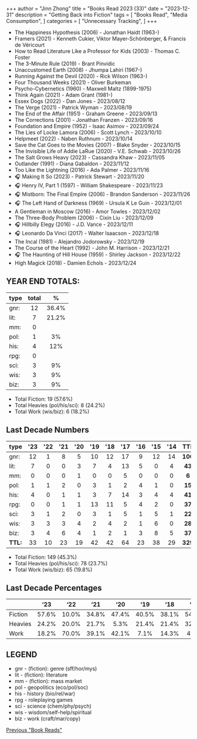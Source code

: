 +++ 
author = "Jinn Zhong" 
title = "Books Read 2023 (33)" 
date = "2023-12-31" 
description = "Getting Back into Fiction"
tags = [
    "Books Read",
    "Media Consumption",
]
categories = [
    "Unnecessary Tracking",
]
+++

* The Happiness Hypothesis (2006) - Jonathan Haidt (1963-)
* Framers (2021) - Kenneth Cukier, Viktor Mayer-Schönberger, & Francis de Véricourt
* How to Read Literature Like a Professor for Kids (2003) - Thomas C. Foster
* The 3-Minute Rule (2019) - Brant Pinvidic
* Unaccustomed Earth (2008) - Jhumpa Lahiri (1967-)
* Running Against the Devil (2020) - Rick Wilson (1963-)
* Four Thousand Weeks (2021) - Oliver Burkeman
* Psycho-Cybernetics (1960) - Maxwell Maltz (1899-1975)
* Think Again (2021) - Adam Grant (1981-)
* Essex Dogs (2022) - Dan Jones - 2023/08/12
* The Verge (2021) - Patrick Wyman - 2023/08/19
* The End of the Affair (1951) - Graham Greene - 2023/09/13
* The Corrections (2001) - Jonathan Franzen - 2023/09/16
* Foundation and Empire (1952) - Isaac Asimov - 2023/09/24
* The Lies of Locke Lamora (2006) - Scott Lynch - 2023/10/10
* Helpmeet (2022) - Naben Ruthnum - 2023/10/14
* Save the Cat Goes to the Movies (2007) - Blake Snyder - 2023/10/15
* The Invisible Life of Addie LaRue (2020) - V.E. Schwab - 2023/10/26
* The Salt Grows Heavy (2023) - Cassandra Khaw - 2023/11/05
* Outlander (1991) - Diana Gabaldon - 2023/11/12
* Too Like the Lightning (2016) - Ada Palmer - 2023/11/16
* :headphones: Making It So (2023) - Patrick Stewart - 2023/11/20 
* :headphones: Henry IV, Part 1 (1597) - William Shakespeare - 2023/11/23
* :headphones: Mistborn: The Final Empire (2006) - Brandon Sanderson - 2023/11/26
* :headphones: The Left Hand of Darkness (1969) - Ursula K Le Guin - 2023/12/01
* A Gentleman in Moscow (2016) - Amor Towles - 2023/12/02
* The Three-Body Problem (2006) - Cixin Liu - 2023/12/09
* :headphones: Hillbilly Elegy (2016) - J.D. Vance - 2023/12/11
* :headphones: Leonardo Da Vinci (2017) - Walter Isaacson - 2023/12/18
* The Incal (1981) - Alejandro Jodorowsky - 2023/12/19
* The Course of the Heart (1992) - John M. Harrison - 2023/12/21
* :headphones: The Haunting of Hill House (1959) - Shirley Jackson - 2023/12/22
* High Magick (2018) - Damien Echols - 2023/12/24
  
## YEAR END TOTALS:
|type|total|%|
|:---|:---:|:---:|
|gnr:| 12|36.4%|
|lit:| 7|21.2%|
|mm:| 0| |
|pol:| 1|3%|
|his:| 4|12%|
|rpg:| 0| |
|sci:| 3|9%|
|wis:| 3|9%|
|biz:| 3|9%|

* Total Fiction: 19 (57.6%)
* Total Heavies (pol/his/sci): 8 (24.2%)
* Total Work (wis/biz): 6 (18.2%)

## Last Decade Numbers
|type|'23|'22|'21|'20|'19|'18|'17|'16|'15|'14|TTL|%|
|:---|:---:|:---:|:---:|:---:|:---:|:---:|:---:|:---:|:---:|:---:|:---:|:---:|
|gnr:| 12|1|8|5|10|12|17|9|12|14|**100**|30.1%|
|lit:| 7|0|0|3|7|4|13|5|0|4|**43**|13.1%|
|mm:| 0|0|0|1|0|0|5|0|0|0|**6**|1.8%|
|pol:| 1|1|2|0|3|1|2|4|1|0|**15**|4.6%|
|his:| 4|0|1|1|3|7|14|3|4|4|**41**|12.5%|
|rpg:| 0|0|1|1|13|11|5|4|2|0|**37**|11.2%|
|sci:| 3|1|2|0|3|1|5|1|5|1|**22**|6.7%|
|wis:| 3|3|3|4|2|4|2|1|6|0|**28**|8.5%|
|biz:| 3|4|6|4|1|2|1|3|8|5|**37**|11.2%|
|**TTL:**|33|10|23|19|42|42|64|23|38|29|**329**| |

* Total Fiction: 149 (45.3%)
* Total Heavies (pol/his/sci): 78 (23.7%)
* Total Work (wis/biz): 65 (19.8%)

## Last Decade Percentages

|       |‘23  |‘22  |‘21  |‘20  |‘19  |‘18  |‘17  |‘16  |‘15  |‘14  |
|:---|:---:|:---:|:---:|:---:|:---:|:---:|:---:|:---:|:---:|:---:|
|Fiction|57.6%|10.0%|34.8%|47.4%|40.5%|38.1%|54.7%|46.7%|31.6%|64.3%|
|Heavies|24.2%|20.0%|21.7%|5.3% |21.4%|21.4%|32.8%|26.7%|26.3%|17.9%|
|Work   |18.2%|70.0%|39.1%|42.1%|7.1% |14.3%|4.7% |13.3%|36.8%|17.9%|

## LEGEND
* gnr - (fiction): genre (sff/hor/mys)
* lit - (fiction): literature
* mm - (fiction): mass market
* pol - geopolitics (eco/pol/soc)
* his - history (bio/rel/war)
* rpg - roleplaying games
* sci - science (chem/phy/psych)
* wis - wisdom/self-help/spiritual
* biz - work (craft/mar/copy)

[Previous "Book Reads"](https://journal.jinnzhong.com/tags/books-read/)


